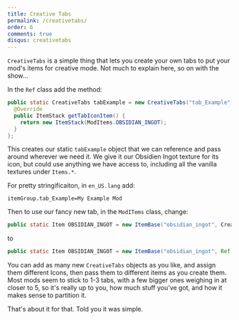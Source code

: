 ```yaml
---
title: Creative Tabs 
permalink: /creativetabs/
order: 6
comments: true
disqus: creativetabs
---
```


`CreativeTabs` is a simple thing that lets you create your own tabs to put your mod's items for creative mode. Not much to explain here, so on with the show...

In the `Ref` class add the method:

```java
public static CreativeTabs tabExample = new CreativeTabs("tab_Example") {
  @Override
  public ItemStack getTabIconItem() {
    return new ItemStack(ModItems.OBSIDIAN_INGOT);
  }
};
```

This creates our static `tabExample` object that we can reference and pass around wherever we need it. We give it our Obsidien Ingot texture for its icon, but could use anything we have access to, including all the vanilla textures under `Items.*`.

For pretty stringificaiton, in `en_US.lang` add:

```
itemGroup.tab_Example=My Example Mod
```

Then to use our fancy new tab, in the `ModITems` class, change:

```java
public static Item OBSIDIAN_INGOT = new ItemBase("obsidian_ingot", CreativeTabs.BUILDING_BLOCKS);
``` 
to

```java
public static Item OBSIDIAN_INGOT = new ItemBase("obsidian_ingot", Ref.tabExample);
```

You can add as many new `CreativeTabs` objects as you like, and assign them different Icons, then pass them to different items as you create them. Most mods seem to stick to 1-3 tabs, with a few bigger ones weighing in at closer to 5, so it's really up to you, how much stuff you've got, and how it makes sense to partition it.

That's about it for that. Told you it was simple.
